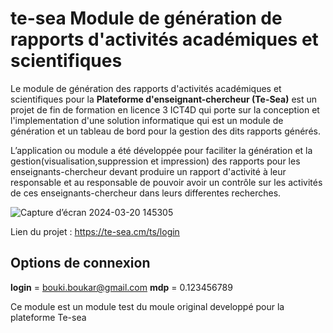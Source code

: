 # te-sea Module de génération de rapports d'activités académiques et scientifiques
Le module de génération des rapports d'activités académiques et scientifiques pour la **Plateforme d'enseignant-chercheur (Te-Sea)** est un projet de fin de formation en licence 3 ICT4D qui porte sur la conception et l'implementation d'une solution informatique qui est un module de génération et un tableau de bord pour la gestion des dits rapports générés.

L’application ou module a été développée pour faciliter la génération et la gestion(visualisation,suppression et impression) des rapports pour les enseignants-chercheur devant produire un rapport d'activité à leur responsable et au responsable de pouvoir avoir un contrôle sur les activités de ces enseignants-chercheur dans leurs differentes recherches.


![Capture d’écran 2024-03-20 145305](https://github.com/jordanNdjock/Report-Generation-Module/assets/104268627/4f0d28b8-eec2-43df-957a-9a09f90f84ba)

Lien du projet : https://te-sea.cm/ts/login

## Options de connexion
**login** = bouki.boukar@gmail.com
**mdp** = 0.123456789

Ce module est un module test du moule original developpé pour la plateforme Te-sea
